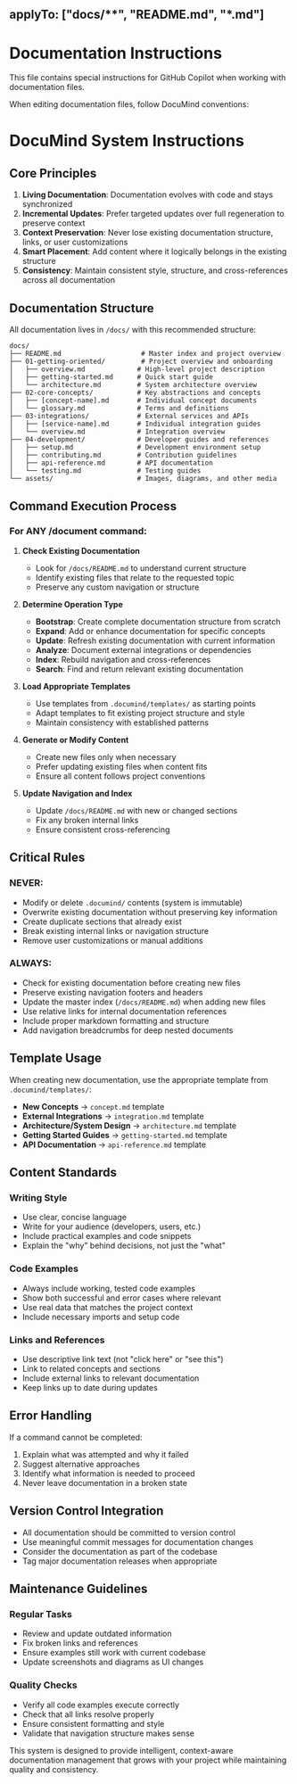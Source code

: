 applyTo: ["docs/**", "README.md", "*.md"]
---

# Documentation Instructions

This file contains special instructions for GitHub Copilot when working with documentation files.

When editing documentation files, follow DocuMind conventions:

# DocuMind System Instructions

## Core Principles
1. **Living Documentation**: Documentation evolves with code and stays synchronized
2. **Incremental Updates**: Prefer targeted updates over full regeneration to preserve context
3. **Context Preservation**: Never lose existing documentation structure, links, or user customizations
4. **Smart Placement**: Add content where it logically belongs in the existing structure
5. **Consistency**: Maintain consistent style, structure, and cross-references across all documentation

## Documentation Structure

All documentation lives in `/docs/` with this recommended structure:
```
docs/
├── README.md                    # Master index and project overview
├── 01-getting-oriented/         # Project overview and onboarding
│   ├── overview.md             # High-level project description
│   ├── getting-started.md      # Quick start guide
│   └── architecture.md         # System architecture overview
├── 02-core-concepts/           # Key abstractions and concepts
│   ├── [concept-name].md       # Individual concept documents
│   └── glossary.md             # Terms and definitions
├── 03-integrations/            # External services and APIs
│   ├── [service-name].md       # Individual integration guides
│   └── overview.md             # Integration overview
├── 04-development/             # Developer guides and references
│   ├── setup.md                # Development environment setup
│   ├── contributing.md         # Contribution guidelines
│   ├── api-reference.md        # API documentation
│   └── testing.md              # Testing guides
└── assets/                     # Images, diagrams, and other media
```

## Command Execution Process

### For ANY /document command:

1. **Check Existing Documentation**
   - Look for `/docs/README.md` to understand current structure
   - Identify existing files that relate to the requested topic
   - Preserve any custom navigation or structure

2. **Determine Operation Type**
   - **Bootstrap**: Create complete documentation structure from scratch
   - **Expand**: Add or enhance documentation for specific concepts
   - **Update**: Refresh existing documentation with current information
   - **Analyze**: Document external integrations or dependencies
   - **Index**: Rebuild navigation and cross-references
   - **Search**: Find and return relevant existing documentation

3. **Load Appropriate Templates**
   - Use templates from `.documind/templates/` as starting points
   - Adapt templates to fit existing project structure and style
   - Maintain consistency with established patterns

4. **Generate or Modify Content**
   - Create new files only when necessary
   - Prefer updating existing files when content fits
   - Ensure all content follows project conventions

5. **Update Navigation and Index**
   - Update `/docs/README.md` with new or changed sections
   - Fix any broken internal links
   - Ensure consistent cross-referencing

## Critical Rules

### NEVER:
- Modify or delete `.documind/` contents (system is immutable)
- Overwrite existing documentation without preserving key information
- Create duplicate sections that already exist
- Break existing internal links or navigation structure
- Remove user customizations or manual additions

### ALWAYS:
- Check for existing documentation before creating new files
- Preserve existing navigation footers and headers
- Update the master index (`/docs/README.md`) when adding new files
- Use relative links for internal documentation references
- Include proper markdown formatting and structure
- Add navigation breadcrumbs for deep nested documents

## Template Usage

When creating new documentation, use the appropriate template from `.documind/templates/`:

- **New Concepts** → `concept.md` template
- **External Integrations** → `integration.md` template  
- **Architecture/System Design** → `architecture.md` template
- **Getting Started Guides** → `getting-started.md` template
- **API Documentation** → `api-reference.md` template

## Content Standards

### Writing Style
- Use clear, concise language
- Write for your audience (developers, users, etc.)
- Include practical examples and code snippets
- Explain the "why" behind decisions, not just the "what"

### Code Examples
- Always include working, tested code examples
- Show both successful and error cases where relevant
- Use real data that matches the project context
- Include necessary imports and setup code

### Links and References
- Use descriptive link text (not "click here" or "see this")
- Link to related concepts and sections
- Include external links to relevant documentation
- Keep links up to date during updates

## Error Handling

If a command cannot be completed:
1. Explain what was attempted and why it failed
2. Suggest alternative approaches
3. Identify what information is needed to proceed
4. Never leave documentation in a broken state

## Version Control Integration

- All documentation should be committed to version control
- Use meaningful commit messages for documentation changes  
- Consider the documentation as part of the codebase
- Tag major documentation releases when appropriate

## Maintenance Guidelines

### Regular Tasks
- Review and update outdated information
- Fix broken links and references
- Ensure examples still work with current codebase
- Update screenshots and diagrams as UI changes

### Quality Checks
- Verify all code examples execute correctly
- Check that all links resolve properly  
- Ensure consistent formatting and style
- Validate that navigation structure makes sense

This system is designed to provide intelligent, context-aware documentation management that grows with your project while maintaining quality and consistency.